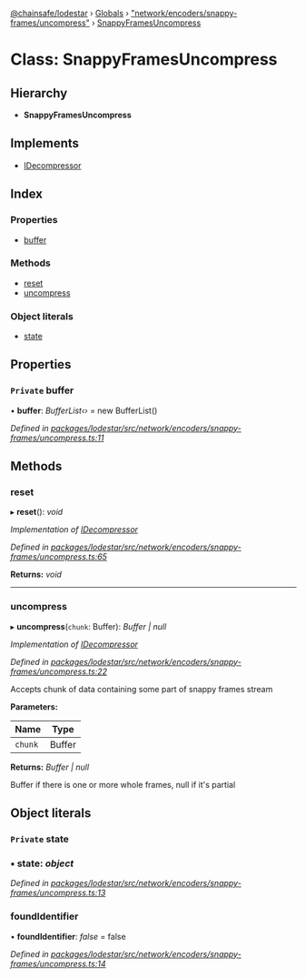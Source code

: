 [@chainsafe/lodestar](../README.md) › [Globals](../globals.md) › ["network/encoders/snappy-frames/uncompress"](../modules/_network_encoders_snappy_frames_uncompress_.md) › [SnappyFramesUncompress](_network_encoders_snappy_frames_uncompress_.snappyframesuncompress.md)

# Class: SnappyFramesUncompress

## Hierarchy

* **SnappyFramesUncompress**

## Implements

* [IDecompressor](../interfaces/_network_encoders_interface_.idecompressor.md)

## Index

### Properties

* [buffer](_network_encoders_snappy_frames_uncompress_.snappyframesuncompress.md#private-buffer)

### Methods

* [reset](_network_encoders_snappy_frames_uncompress_.snappyframesuncompress.md#reset)
* [uncompress](_network_encoders_snappy_frames_uncompress_.snappyframesuncompress.md#uncompress)

### Object literals

* [state](_network_encoders_snappy_frames_uncompress_.snappyframesuncompress.md#private-state)

## Properties

### `Private` buffer

• **buffer**: *BufferList‹›* = new BufferList()

*Defined in [packages/lodestar/src/network/encoders/snappy-frames/uncompress.ts:11](https://github.com/ChainSafe/lodestar/blob/439c48cac/packages/lodestar/src/network/encoders/snappy-frames/uncompress.ts#L11)*

## Methods

###  reset

▸ **reset**(): *void*

*Implementation of [IDecompressor](../interfaces/_network_encoders_interface_.idecompressor.md)*

*Defined in [packages/lodestar/src/network/encoders/snappy-frames/uncompress.ts:65](https://github.com/ChainSafe/lodestar/blob/439c48cac/packages/lodestar/src/network/encoders/snappy-frames/uncompress.ts#L65)*

**Returns:** *void*

___

###  uncompress

▸ **uncompress**(`chunk`: Buffer): *Buffer | null*

*Implementation of [IDecompressor](../interfaces/_network_encoders_interface_.idecompressor.md)*

*Defined in [packages/lodestar/src/network/encoders/snappy-frames/uncompress.ts:22](https://github.com/ChainSafe/lodestar/blob/439c48cac/packages/lodestar/src/network/encoders/snappy-frames/uncompress.ts#L22)*

Accepts chunk of data containing some part of snappy frames stream

**Parameters:**

Name | Type |
------ | ------ |
`chunk` | Buffer |

**Returns:** *Buffer | null*

Buffer if there is one or more whole frames, null if it's partial

## Object literals

### `Private` state

### ▪ **state**: *object*

*Defined in [packages/lodestar/src/network/encoders/snappy-frames/uncompress.ts:13](https://github.com/ChainSafe/lodestar/blob/439c48cac/packages/lodestar/src/network/encoders/snappy-frames/uncompress.ts#L13)*

###  foundIdentifier

• **foundIdentifier**: *false* = false

*Defined in [packages/lodestar/src/network/encoders/snappy-frames/uncompress.ts:14](https://github.com/ChainSafe/lodestar/blob/439c48cac/packages/lodestar/src/network/encoders/snappy-frames/uncompress.ts#L14)*
